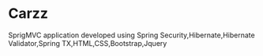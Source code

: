 # Carzz
SprigMVC application developed using Spring Security,Hibernate,Hibernate Validator,Spring TX,HTML,CSS,Bootstrap,Jquery
